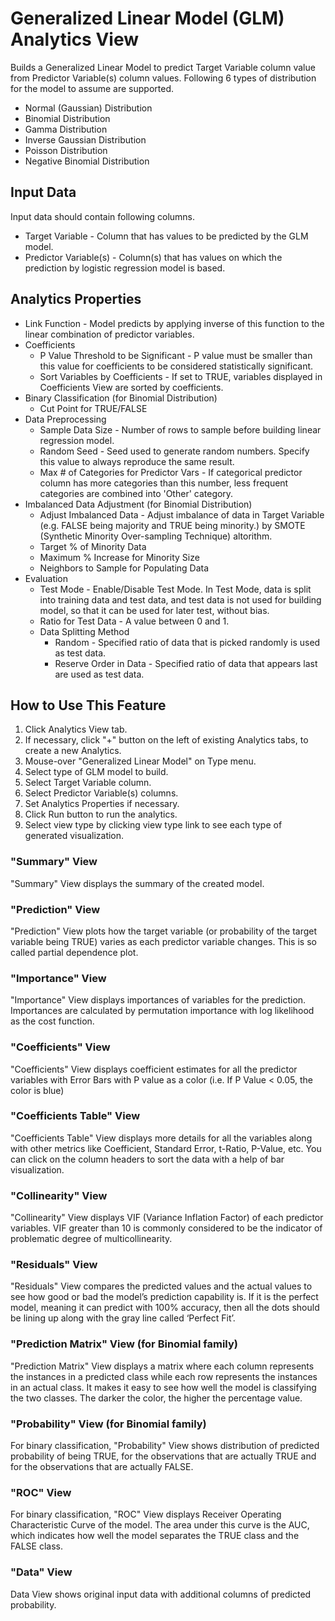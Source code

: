 # Generalized Linear Model (GLM) Analytics View

Builds a Generalized Linear Model to predict Target Variable column value from Predictor Variable(s) column values.
Following 6 types of distribution for the model to assume are supported.

  * Normal (Gaussian) Distribution
  * Binomial Distribution
  * Gamma Distribution
  * Inverse Gaussian Distribution
  * Poisson Distribution
  * Negative Binomial Distribution

## Input Data
Input data should contain following columns.

  * Target Variable - Column that has values to be predicted by the GLM model.
  * Predictor Variable(s) - Column(s) that has values on which the prediction by logistic regression model is based.

## Analytics Properties

  * Link Function - Model predicts by applying inverse of this function to the linear combination of predictor variables.
  * Coefficients
    * P Value Threshold to be Significant - P value must be smaller than this value for coefficients to be considered statistically significant.
    * Sort Variables by Coefficients - If set to TRUE, variables displayed in Coefficients View are sorted by coefficients.
  * Binary Classification (for Binomial Distribution)
    * Cut Point for TRUE/FALSE
  * Data Preprocessing
    * Sample Data Size - Number of rows to sample before building linear regression model.
    * Random Seed - Seed used to generate random numbers. Specify this value to always reproduce the same result.
    * Max # of Categories for Predictor Vars - If categorical predictor column has more categories than this number, less frequent categories are combined into 'Other' category.
  * Imbalanced Data Adjustment (for Binomial Distribution)
    * Adjust Imbalanced Data - Adjust imbalance of data in Target Variable (e.g. FALSE being majority and TRUE being minority.) by SMOTE (Synthetic Minority Over-sampling Technique) altorithm.
    * Target % of Minority Data
    * Maximum % Increase for Minority Size
    * Neighbors to Sample for Populating Data
  * Evaluation
    * Test Mode - Enable/Disable Test Mode. In Test Mode, data is split into training data and test data, and test data is not used for building model, so that it can be used for later test, without bias.
    * Ratio for Test Data - A value between 0 and 1.
    * Data Splitting Method
      * Random - Specified ratio of data that is picked randomly is used as test data.
      * Reserve Order in Data - Specified ratio of data that appears last are used as test data.

## How to Use This Feature
1. Click Analytics View tab.
2. If necessary, click "+" button on the left of existing Analytics tabs, to create a new Analytics.
3. Mouse-over "Generalized Linear Model" on Type menu.
4. Select type of GLM model to build.
5. Select Target Variable column.
6. Select Predictor Variable(s) columns.
7. Set Analytics Properties if necessary.
8. Click Run button to run the analytics.
9. Select view type by clicking view type link to see each type of generated visualization.

### "Summary" View
"Summary" View displays the summary of the created model.

### "Prediction" View
"Prediction" View plots how the target variable (or probability of the target variable being TRUE) varies as each predictor variable changes. This is so called partial dependence plot.

### "Importance" View
"Importance" View displays importances of variables for the prediction. Importances are calculated by permutation importance with log likelihood as the cost function.

### "Coefficients" View
"Coefficients" View displays coefficient estimates for all the predictor variables with Error Bars with P value as a color (i.e. If P Value < 0.05, the color is blue) 

### "Coefficients Table" View
"Coefficients Table" View displays more details for all the variables along with other metrics like Coefficient, Standard Error, t-Ratio, P-Value, etc. You can click on the column headers to sort the data with a help of bar visualization.

### "Collinearity" View
"Collinearity" View displays VIF (Variance Inflation Factor) of each predictor variables. VIF greater than 10 is commonly considered to be the indicator of problematic degree of multicollinearity.

### "Residuals" View
"Residuals" View compares the predicted values and the actual values to see how good or bad the model’s prediction capability is. If it is the perfect model, meaning it can predict with 100% accuracy, then all the dots should be lining up along with the gray line called ‘Perfect Fit’.

### "Prediction Matrix" View (for Binomial family) 
"Prediction Matrix" View displays a matrix where each column represents the instances in a predicted class while each row represents the instances in an actual class. It makes it easy to see how well the model is classifying the two classes. The darker the color, the higher the percentage value.

### "Probability" View (for Binomial family)
For binary classification, "Probability" View shows distribution of predicted probability of being TRUE, for the observations that are actually TRUE and for the observations that are actually FALSE.

### "ROC" View
For binary classification, "ROC" View displays Receiver Operating Characteristic Curve of the model. The area under this curve is the AUC, which indicates how well the model separates the TRUE class and the FALSE class.

### "Data" View
Data View shows original input data with additional columns of predicted probability.
